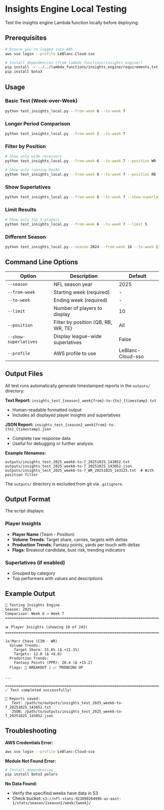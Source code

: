 # Insights Engine Local Testing

Test the insights engine Lambda function locally before deploying.

## Prerequisites

```bash
# Ensure you're logged into AWS
aws sso login --profile LeBlanc-Cloud-sso

# Install dependencies (from lambda_functions/insights_engine/)
pip install -r ../../lambda_functions/insights_engine/requirements.txt
pip install boto3
```

## Usage

### Basic Test (Week-over-Week)
```bash
python test_insights_local.py --from-week 6 --to-week 7
```

### Longer Period Comparison
```bash
python test_insights_local.py --from-week 1 --to-week 7
```

### Filter by Position
```bash
# Show only wide receivers
python test_insights_local.py --from-week 6 --to-week 7 --position WR

# Show only running backs
python test_insights_local.py --from-week 6 --to-week 7 --position RB
```

### Show Superlatives
```bash
python test_insights_local.py --from-week 6 --to-week 7 --show-superlatives
```

### Limit Results
```bash
# Show only top 5 players
python test_insights_local.py --from-week 6 --to-week 7 --limit 5
```

### Different Season
```bash
python test_insights_local.py --season 2024 --from-week 10 --to-week 11
```

## Command Line Options

| Option | Description | Default |
|--------|-------------|---------|
| `--season` | NFL season year | 2025 |
| `--from-week` | Starting week (required) | - |
| `--to-week` | Ending week (required) | - |
| `--limit` | Number of players to display | 10 |
| `--position` | Filter by position (QB, RB, WR, TE) | All |
| `--show-superlatives` | Display league-wide superlatives | False |
| `--profile` | AWS profile to use | LeBlanc-Cloud-sso |

## Output Files

All test runs automatically generate timestamped reports in the `outputs/` directory:

**Text Report:** `insights_test_{season}_week{from}-to-{to}_{timestamp}.txt`
- Human-readable formatted output
- Includes all displayed player insights and superlatives

**JSON Report:** `insights_test_{season}_week{from}-to-{to}_{timestamp}.json`
- Complete raw response data
- Useful for debugging or further analysis

**Example filenames:**
```
outputs/insights_test_2025_week6-to-7_20251025_143052.txt
outputs/insights_test_2025_week6-to-7_20251025_143052.json
outputs/insights_test_2025_week6-to-7_WR_20251025_143125.txt  # With position filter
```

The `outputs/` directory is excluded from git via `.gitignore`.

## Output Format

The script displays:

### Player Insights
- **Player Name** (Team - Position)
- **Volume Trends**: Target share, carries, targets with deltas
- **Production Trends**: Fantasy points, yards per touch with deltas
- **Flags**: Breakout candidate, bust risk, trending indicators

### Superlatives (if enabled)
- Grouped by category
- Top performers with values and descriptions

## Example Output

```
🏈 Testing Insights Engine
Season: 2025
Comparison: Week 6 → Week 7
================================================================================

📊 Player Insights (showing 10 of 243)
================================================================================

Ja'Marr Chase (CIN - WR)
  Volume Trends:
    Target Share: 31.6% (Δ +21.1%)
    Targets: 12.0 (Δ +8.0)
  Production Trends:
    Fantasy Points (PPR): 28.4 (Δ +15.2)
  Flags: 🚀 BREAKOUT | 📈 TRENDING UP

...

================================================================================
✅ Test completed successfully!

📝 Reports saved:
   Text: /path/to/outputs/insights_test_2025_week6-to-7_20251025_143052.txt
   JSON: /path/to/outputs/insights_test_2025_week6-to-7_20251025_143052.json
```

## Troubleshooting

**AWS Credentials Error:**
```bash
aws sso login --profile LeBlanc-Cloud-sso
```

**Module Not Found Error:**
```bash
# Install dependencies
pip install boto3 polars
```

**No Data Found:**
- Verify the specified weeks have data in S3
- Check bucket: `s3://nfl-stats-923890204996-us-east-1/stats/season/{season}/week/{week}/`
